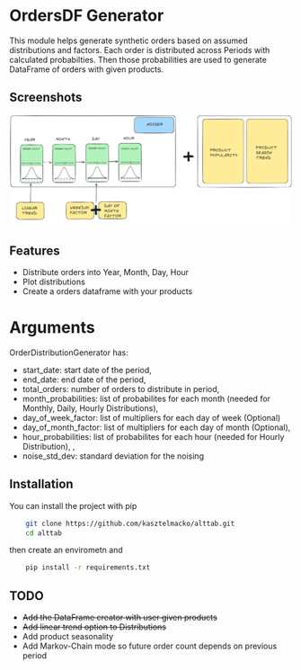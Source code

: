 
# OrdersDF Generator

This module helps generate synthetic orders based on assumed distributions and factors. Each order is distributed across Periods with calculated probabilties. Then those probabilities are used to generate DataFrame of orders with given products.


## Screenshots

![App Screenshot](https://github.com/kasztelmacko/alttab/blob/master/static/OrderGenerator.png)


## Features

- Distribute orders into Year, Month, Day, Hour
- Plot distributions
- Create a orders dataframe with your products


# Arguments
OrderDistributionGenerator has:
- start_date: start date of the period, 
- end_date: end date of the period, 
- total_orders: number of orders to distribute in period, 
- month_probabilities: list of probabilites for each month (needed for Monthly, Daily, Hourly Distributions), 
- day_of_week_factor: list of multipliers for each day of week (Optional)
- day_of_month_factor: list of multipliers for each day of month (Optional), 
- hour_probabilities: list of probabilites for each hour (needed for Hourly Distribution), ,  
- noise_std_dev: standard deviation for the noising


## Installation

You can install the project with pip

```bash
    git clone https://github.com/kasztelmacko/alttab.git
    cd alttab
```
then create an envirometn and
```bash
    pip install -r requirements.txt
```

## TODO

- ~~Add the DataFrame creator with user given products~~
- ~~Add linear trend option to Distributions~~
- Add product seasonality
- Add Markov-Chain mode so future order count depends on previous period

